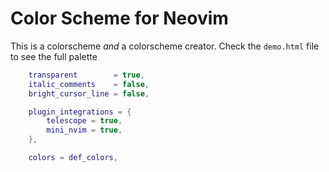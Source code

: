 # Color Scheme for Neovim

This is a colorscheme *and* a colorscheme creator. Check the `demo.html` file to see the full palette


```lua
	transparent        = true,
	italic_comments    = false,
	bright_cursor_line = false,

	plugin_integrations = {
		telescope = true,
		mini_nvim = true,
	},

	colors = def_colors,
```
